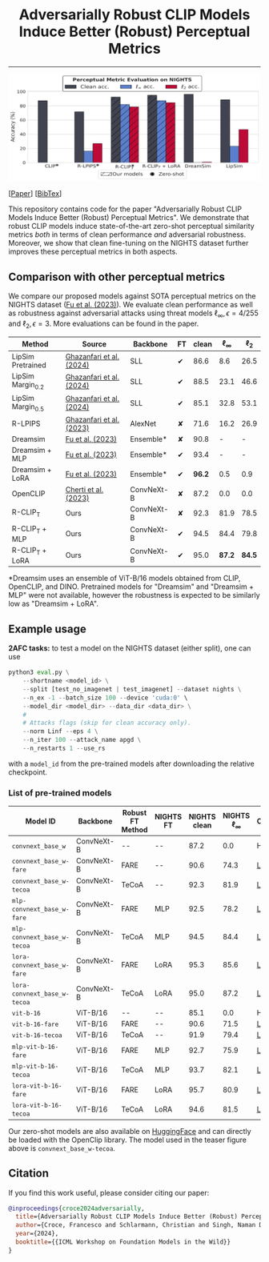 <div align="center">

<h1>Adversarially Robust CLIP Models Induce Better (Robust) Perceptual Metrics</h3>
</div>

---------------------------------

<p align="center">
    <img src="teaser.jpeg" width="800">
</p>

[[Paper](https://openreview.net/forum?id=e3scLKNiNg&noteId=e3scLKNiNg)] [[BibTex](#citation)]

This repository contains code for the paper "Adversarially Robust CLIP Models Induce Better (Robust) Perceptual
Metrics".
We demonstrate that robust CLIP models induce state-of-the-art zero-shot perceptual similarity metrics _both_ in terms
of clean performance _and_ adversarial robustness. Moreover, we show that clean fine-tuning on the NIGHTS dataset
further improves these perceptual metrics in both aspects.

## Comparison with other perceptual metrics

We compare our proposed models against SOTA perceptual metrics on the NIGHTS
dataset ([Fu et al. (2023)](https://dreamsim-nights.github.io)).
We evaluate clean performance as well as robustness against adversarial attacks using threat models 
$\ell_\infty, \epsilon=4/255$ and $\ell_2, \epsilon=3$. More evaluations can be found in the paper.

| Method                      | Source                                                                | Backbone   | FT       | clean    | $\ell_\infty$ | $\ell_2$ |
|-----------------------------|-----------------------------------------------------------------------|------------|----------|----------|---------------|----------|
| LipSim Pretrained           | [Ghazanfari et al. (2024)](https://github.com/SaraGhazanfari/lipsim)  | SLL        | &#x2714; | 86.6     | 8.6           | 26.5     |
| LipSim Margin<sub>0.2</sub> | [Ghazanfari et al. (2024)](https://github.com/SaraGhazanfari/lipsim)  | SLL        | &#x2714; | 88.5     | 23.1          | 46.6     |
| LipSim Margin<sub>0.5</sub> | [Ghazanfari et al. (2024)](https://github.com/SaraGhazanfari/lipsim)  | SLL        | &#x2714; | 85.1     | 32.8          | 53.1     |
| R-LPIPS                     | [Ghazanfari et al. (2023)](https://github.com/SaraGhazanfari/R-LPIPS) | AlexNet    | &#x2718; | 71.6     | 16.2          | 26.9     |
| Dreamsim                    | [Fu et al. (2023)](https://dreamsim-nights.github.io)                 | Ensemble*  | &#x2718; | 90.8     | -             | -        |
| Dreamsim + MLP              | [Fu et al. (2023)](https://dreamsim-nights.github.io)                 | Ensemble*  | &#x2714; | 93.4     | -             | -        |
| Dreamsim + LoRA             | [Fu et al. (2023)](https://dreamsim-nights.github.io)                 | Ensemble*  | &#x2714; | **96.2** | 0.5           | 0.9      |
| OpenCLIP                    | [Cherti et al. (2023)](https://github.com/mlfoundations/open_clip)    | ConvNeXt-B | &#x2718; | 87.2     | 0.0           | 0.0      |
| R-CLIP<sub>T</sub>          | Ours                                                                  | ConvNeXt-B | &#x2718; | 92.3     | 81.9          | 78.5     |
| R-CLIP<sub>T</sub> + MLP    | Ours                                                                  | ConvNeXt-B | &#x2714; | 94.5     | 84.4          | 79.8     |
| R-CLIP<sub>T</sub> + LoRA   | Ours                                                                  | ConvNeXt-B | &#x2714; | 95.0     | **87.2**      | **84.5** |

*Dreamsim uses an ensemble of ViT-B/16 models obtained from CLIP, OpenCLIP, and DINO. Pretrained models for 
"Dreamsim" and "Dreamsim + MLP" were not available, however the robustness is expected to be similarly low as "Dreamsim +
LoRA".

## Example usage

**2AFC tasks:** to test a model on the NIGHTS dataset (either split), one can use

```python
python3 eval.py \
	--shortname <model_id> \
	--split [test_no_imagenet | test_imagenet] --dataset nights \
	--n_ex -1 --batch_size 100 --device 'cuda:0' \
	--model_dir <model_dir> --data_dir <data_dir> \
	#
	# Attacks flags (skip for clean accuracy only).
	--norm Linf --eps 4 \
	--n_iter 100 --attack_name apgd \
	--n_restarts 1 --use_rs
```

with a `model_id` from the pre-trained models after downloading the relative checkpoint.

### List of pre-trained models

| Model ID                     | Backbone   | Robust FT Method | NIGHTS FT | NIGHTS clean | NIGHTS $\ell_\infty$ | Checkpoint                                                              |
|------------------------------|------------|------------------|-----------|--------------|----------------------|-------------------------------------------------------------------------|
| `convnext_base_w`            | ConvNeXt-B | --               | --        | 87.2         | 0.0                  | HF                                                                      |
| `convnext_base_w-fare`       | ConvNeXt-B | FARE             | --        | 90.6         | 74.3                 | [Link](https://nc.mlcloud.uni-tuebingen.de/index.php/s/GCPXBDEE5PoCngy) |
| `convnext_base_w-tecoa`      | ConvNeXt-B | TeCoA            | --        | 92.3         | 81.9                 | [Link](https://nc.mlcloud.uni-tuebingen.de/index.php/s/zHKCC9aS7rf4qCt) |
| `mlp-convnext_base_w-fare`   | ConvNeXt-B | FARE             | MLP       | 92.5         | 78.2                 | [Link](https://nc.mlcloud.uni-tuebingen.de/index.php/s/Fb73e3i2PmWfwpN) |
| `mlp-convnext_base_w-tecoa`  | ConvNeXt-B | TeCoA            | MLP       | 94.5         | 84.4                 | [Link](https://nc.mlcloud.uni-tuebingen.de/index.php/s/2beeHj3DZNDbswZ) |
| `lora-convnext_base_w-fare`  | ConvNeXt-B | FARE             | LoRA      | 95.3         | 85.6                 | [Link](https://nc.mlcloud.uni-tuebingen.de/index.php/s/LxWHf7x9r3rXHPA) |
| `lora-convnext_base_w-tecoa` | ConvNeXt-B | TeCoA            | LoRA      | 95.0         | 87.2                 | [Link](https://nc.mlcloud.uni-tuebingen.de/index.php/s/f3dJ44YJkeY47Bj) |
| `vit-b-16`                   | ViT-B/16   | --               | --        | 85.1         | 0.0                  | HF                                                                      |
| `vit-b-16-fare`              | ViT-B/16   | FARE             | --        | 90.6         | 71.5                 | [Link](https://nc.mlcloud.uni-tuebingen.de/index.php/s/fg7JHQzASiNnxCg) |
| `vit-b-16-tecoa`             | ViT-B/16   | TeCoA            | --        | 91.9         | 79.4                 | [Link](https://nc.mlcloud.uni-tuebingen.de/index.php/s/ZBkmbMrAwgfeeSa) |
| `mlp-vit-b-16-fare`          | ViT-B/16   | FARE             | MLP       | 92.7         | 75.9                 | [Link](https://nc.mlcloud.uni-tuebingen.de/index.php/s/yYSM3pd7acJGZRq) |
| `mlp-vit-b-16-tecoa`         | ViT-B/16   | TeCoA            | MLP       | 93.7         | 82.1                 | [Link](https://nc.mlcloud.uni-tuebingen.de/index.php/s/BLL8c8DbBxX8RsB) |
| `lora-vit-b-16-fare`         | ViT-B/16   | FARE             | LoRA      | 95.7         | 80.9                 | [Link](https://nc.mlcloud.uni-tuebingen.de/index.php/s/jNwtQKK3oareL83) |
| `lora-vit-b-16-tecoa`        | ViT-B/16   | TeCoA            | LoRA      | 94.6         | 81.5                 | [Link](https://nc.mlcloud.uni-tuebingen.de/index.php/s/6aG2kPbpqCjodic) |
 
Our zero-shot models are also available on [HuggingFace](https://huggingface.co/collections/chs20/perceptual-metrics-66bcb266d7a9770138ebcdcd) 
and can directly be loaded with the OpenClip library. 
The model used in the teaser figure above is `convnext_base_w-tecoa`.

## Citation

If you find this work useful, please consider citing our paper:

```bibtex
@inproceedings{croce2024adversarially,
  title={Adversarially Robust CLIP Models Induce Better (Robust) Perceptual Metrics},
  author={Croce, Francesco and Schlarmann, Christian and Singh, Naman Deep and Hein, Matthias},
  year={2024},
  booktitle={{ICML Workshop on Foundation Models in the Wild}}
}
```
